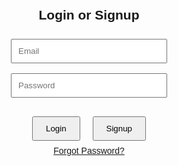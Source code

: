 <!DOCTYPE html>
<html lang="en">
<head>
  <meta charset="UTF-8" />
  <title>Login - Brand In Hand</title>
  <script src="https://www.gstatic.com/firebasejs/9.6.10/firebase-app-compat.js"></script>
  <script src="https://www.gstatic.com/firebasejs/9.6.10/firebase-auth-compat.js"></script>
  <style>
    body {
      font-family: Arial, sans-serif;
      text-align: center;
      margin-top: 50px;
    }
    input {
      padding: 10px;
      margin: 8px;
      width: 250px;
    }
    button {
      padding: 10px 20px;
      margin: 8px;
      cursor: pointer;
    }
  </style>
</head>
<body>
  <h2>Login or Signup</h2>

  <input type="email" id="email" placeholder="Email" /><br>
  <input type="password" id="password" placeholder="Password" /><br>

  <button onclick="login()">Login</button>
  <button onclick="signup()">Signup</button><br>
  <a href="#" onclick="resetPassword()">Forgot Password?</a>

  <script>
    // Initialize Firebase
    const firebaseConfig = {
      apiKey: "AIzaSyCmGXM8qEa-5c6xtByCwr_NsO4lKPOhAFQ",
      authDomain: "brandinhandlogin.firebaseapp.com",
      projectId: "brandinhandlogin",
      storageBucket: "brandinhandlogin.appspot.com",
      messagingSenderId: "536075142608",
      appId: "1:536075142608:web:299aa19512a07d2e8725d5"
    };
    firebase.initializeApp(firebaseConfig);

    const auth = firebase.auth();

    function login() {
      const email = document.getElementById("email").value;
      const password = document.getElementById("password").value;
      auth.signInWithEmailAndPassword(email, password)
        .then(() => alert("Login successful!"))
        .catch((err) => alert("Login failed: " + err.message));
    }

    function signup() {
      const email = document.getElementById("email").value;
      const password = document.getElementById("password").value;
      auth.createUserWithEmailAndPassword(email, password)
        .then(() => alert("Signup successful!"))
        .catch((err) => alert("Signup failed: " + err.message));
    }

    function resetPassword() {
      const email = document.getElementById("email").value;
      auth.sendPasswordResetEmail(email)
        .then(() => alert("Reset email sent!"))
        .catch((err) => alert("Reset failed: " + err.message));
    }
  </script>
</body>
</html>
